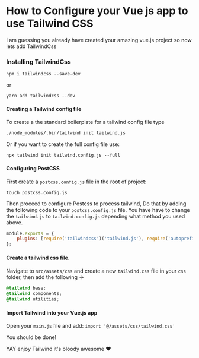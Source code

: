 # How to Configure your Vue js app to use Tailwind CSS

I am guessing you already have created your amazing vue.js project so now lets add TailwindCss

### Installing TailwindCss

```
npm i tailwindcss --save-dev
```

or

```
yarn add tailwindcss --dev
```

#### Creating a Tailwind config file

To create a the standard boilerplate for a tailwind config file type

```bash
./node_modules/.bin/tailwind init tailwind.js
```

Or if you want to create the full config file use:

```
npx tailwind init tailwind.config.js --full
```

#### Configuring PostCSS

First create a `postcss.config.js` file in the root of project:

```
touch postcss.config.js
```

Then proceed to configure Postcss to process tailwind, Do that by adding the following code to your `postcss.config.js` file. You have have to change the `tailwind.js` to `tailwind.config.js` depending what method you used above.

```javascript
module.exports = {
    plugins: [require('tailwindcss')('tailwind.js'), require('autoprefixer')()],
};
```

#### Create a tailwind css file.

Navigate to `src/assets/css` and create a new `tailwind.css` file in your `css` folder, then add the following =>

```css
@tailwind base;
@tailwind components;
@tailwind utilities;
```

#### Import Tailwind into your Vue.js app

Open your `main.js` file and add: `import '@/assets/css/tailwind.css'`

You should be done!

YAY enjoy Tailwind it's bloody awesome ❤️
